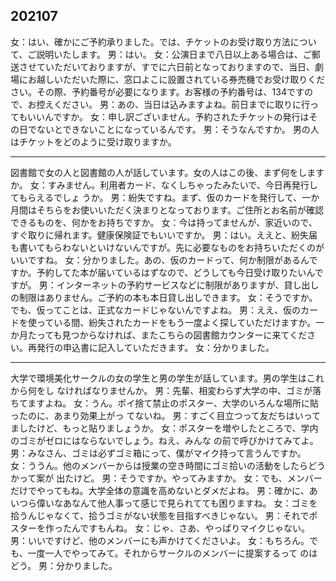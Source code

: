 ## 202107

⼥：はい、確かにご予約承りました。では、チケットのお受け取り⽅法について、ご説明いたします。
男：はい。
⼥：公演⽇まで⼋⽇以上ある場合は、ご郵送させていただいておりますが、すでに六⽇前となっておりますので、当⽇、劇場にお越しいただいた際に、窓⼝よこに設置されている券売機でお受け取りください。その際、予約番号が必要になります。お客様の予約番号は、134ですので、お控えください。
男：あの、当⽇は込みますよね。前⽇までに取りに⾏ってもいいんですか。
⼥：申し訳ございません。予約されたチケットの発⾏はその⽇でないとできないことになっているんです。
男：そうなんですか。
男の⼈はチケットをどのように受け取りますか。

---

図書館で⼥の⼈と図書館の⼈が話しています。⼥の⼈はこの後、まず何をしますか。
⼥：すみません。利⽤者カード、なくしちゃったみたいで、今⽇再発⾏してもらえるでしょ
うか。
男：紛失ですね。まず、仮のカードを発⾏して、⼀か⽉間はそちらをお使いいただく決まりとなっております。ご住所とお名前が確認できるものを、何かをお持ちですか。
⼥：今は持ってませんが、家近いので、すぐ取りに帰れます。健康保険証でもいいですか。
男：はい。ええと、紛失届も書いてもらわないといけないんですが。先に必要なものをお持ちいただくのがいいですね。
⼥：分かりました。あの、仮のカードって、何か制限があるんですか。予約してた本が届いているはずなので、どうしても今⽇受け取りたいんですが。
男：インターネットの予約サービスなどに制限がありますが、貸し出しの制限はありません。ご予約の本も本⽇貸し出しできます。
⼥：そうですか。でも、仮ってことは、正式なカードじゃないんですよね。
男：ええ、仮のカードを使っている間、紛失されたカードをもう⼀度よく探していただけますか。⼀か⽉たっても⾒つからなければ、またこちらの図書館カウンターに来てください。再発⾏の申込書に記⼊していただきます。
⼥：分かりました。

---

⼤学で環境美化サークルの⼥の学⽣と男の学⽣が話しています。男の学⽣はこれから何をし
なければなりませんか。
男：先輩、相変わらず⼤学の中、ゴミが落ちてますよね。
⼥：うん。ポイ捨て禁⽌のポスター、⼤学のいろんな場所に貼ったのに、あまり効果上がっ
てないね。
男：すごく⽬⽴つって友だちはいってましたけど、もっと貼りましょうか。
⼥：ポスターを増やしたところで、学内のゴミがゼロにはならないでしょう。ねえ、みんな
の前で呼びかけてみてよ。
男：みなさん、ゴミは必ずゴミ箱にって、僕がマイク持って⾔うんですか。
⼥：ううん。他のメンバーからは授業の空き時間にゴミ拾いの活動をしたらどうかって案が
出たけど。
男：そうですか。やってみますか。
⼥：でも、メンバーだけでやってもね。⼤学全体の意識を⾼めないとダメだよね。
男：確かに、あいつら偉いなあなんて他⼈事って感じで⾒られてても困りますね。
⼥：ゴミを拾うんじゃなくて、拾うゴミがない状態を⽬指すべきじゃない。
男：それでポスターを作ったんですもんね。
⼥：じゃ、さあ、やっぱりマイクじゃない。
男：いいですけど、他のメンバーにも声かけてくださいよ。
⼥：もちろん。でも、⼀度⼀⼈でやってみて。それからサークルのメンバーに提案するって
のはどう。
男：分かりました。

